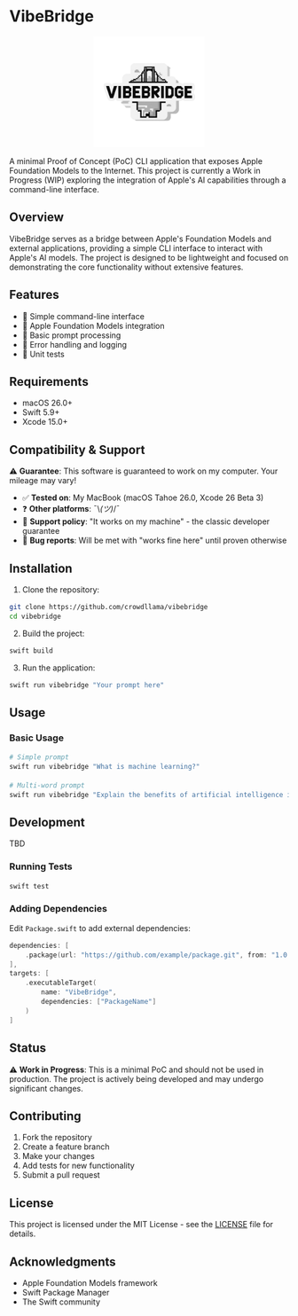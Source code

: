 # VibeBridge

<div align="center">
  <img src="logo.png" alt="VibeBridge Logo" width="200"/>
</div>

A minimal Proof of Concept (PoC) CLI application that exposes Apple Foundation Models to the Internet. This project is currently a Work in Progress (WIP) exploring the integration of Apple's AI capabilities through a command-line interface.

## Overview

VibeBridge serves as a bridge between Apple's Foundation Models and external applications, providing a simple CLI interface to interact with Apple's AI models. The project is designed to be lightweight and focused on demonstrating the core functionality without extensive features.

## Features

- 🚀 Simple command-line interface
- 🤖 Apple Foundation Models integration
- 📝 Basic prompt processing
- 🔧 Error handling and logging
- 🧪 Unit tests

## Requirements

- macOS 26.0+
- Swift 5.9+
- Xcode 15.0+

## Compatibility & Support

⚠️ **Guarantee**: This software is guaranteed to work on my computer. Your mileage may vary! 

- ✅ **Tested on**: My MacBook (macOS Tahoe 26.0, Xcode 26 Beta 3)
- ❓ **Other platforms**: ¯\\_(ツ)_/¯
- 🎯 **Support policy**: "It works on my machine" - the classic developer guarantee
- 🐛 **Bug reports**: Will be met with "works fine here" until proven otherwise

## Installation

1. Clone the repository:
```bash
git clone https://github.com/crowdllama/vibebridge
cd vibebridge
```

2. Build the project:
```bash
swift build
```

3. Run the application:
```bash
swift run vibebridge "Your prompt here"
```

## Usage

### Basic Usage

```bash
# Simple prompt
swift run vibebridge "What is machine learning?"

# Multi-word prompt
swift run vibebridge "Explain the benefits of artificial intelligence in healthcare"
```

## Development

TBD

### Running Tests

```bash
swift test
```

### Adding Dependencies

Edit `Package.swift` to add external dependencies:

```swift
dependencies: [
    .package(url: "https://github.com/example/package.git", from: "1.0.0")
],
targets: [
    .executableTarget(
        name: "VibeBridge",
        dependencies: ["PackageName"]
    )
]
```

## Status

⚠️ **Work in Progress**: This is a minimal PoC and should not be used in production. The project is actively being developed and may undergo significant changes.

## Contributing

1. Fork the repository
2. Create a feature branch
3. Make your changes
4. Add tests for new functionality
5. Submit a pull request

## License

This project is licensed under the MIT License - see the [LICENSE](LICENSE) file for details.

## Acknowledgments

- Apple Foundation Models framework
- Swift Package Manager
- The Swift community 